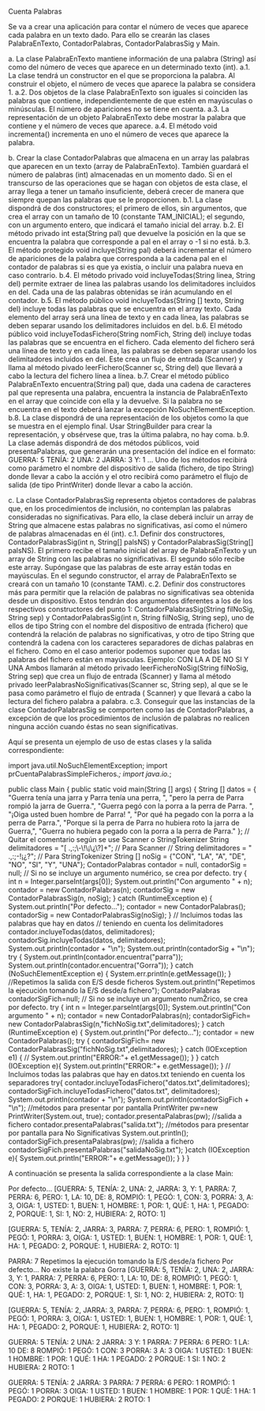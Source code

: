 Cuenta Palabras

Se va a crear una aplicación para contar el número de veces que aparece cada palabra en un texto dado. Para ello se crearán las clases PalabraEnTexto, ContadorPalabras, ContadorPalabrasSig y Main.

a. La clase PalabraEnTexto mantiene información de una palabra (String) así como del número de veces que aparece en un determinado texto (int).
    a.1. La clase tendrá un constructor en el que se proporciona la palabra. Al construir el objeto, el número de veces que aparece la palabra se considera 1.
    a.2. Dos objetos de la clase PalabraEnTexto son iguales si coinciden las palabras que contiene, independientemente de que estén en mayúsculas o minúsculas. El número de apariciones no se tiene en cuenta.
    a.3. La representación de un objeto PalabraEnTexto debe mostrar la palabra que contiene y el número de veces que aparece.
    a.4. El método void incrementa() incrementa en uno el número de veces que aparece la palabra.

b. Crear la clase ContadorPalabras que almacena en un array las palabras que aparecen en un texto (array de PalabraEnTexto). También guardará el número de palabras (int) almacenadas en un momento dado.
    Si en el transcurso de las operaciones que se hagan con objetos de esta clase, el array llega a tener un tamaño insuficiente, deberá crecer de manera que siempre quepan las palabras que se le proporcionen.
    b.1. La clase dispondrá de dos constructores; el primero de ellos, sin argumentos, que crea el array con un tamaño de 10 (constante TAM_INICIAL); el segundo, con un argumento entero, que indicará el tamaño inicial del array.
    b.2. El método privado int esta(String pal) que devuelve la posición en la que se encuentra la palabra que corresponde a pal en el array o -1 si no está.
    b.3. El método protegido void incluye(String pal) deberá incrementar el número de apariciones de la palabra que corresponda a la cadena pal en el contador de palabras si es que ya existía, o incluir una palabra nueva en caso contrario.
    b.4. El método privado void incluyeTodas(String linea, String del) permite extraer de linea las palabras usando los delimitadores incluidos en del. Cada una de las palabras obtenidas se irán acumulando en el contador.
    b.5. El método público void incluyeTodas(String [] texto, String del) incluye todas las palabras que se encuentra en el array texto. Cada elemento del array será una línea de texto y en cada línea, las palabras se deben separar usando los delimitadores incluidos en del.
    b.6. El método público void incluyeTodasFichero(String nomFich, String del) incluye todas las palabras que se encuentra en el fichero. Cada elemento del fichero será una línea de texto y en cada línea, las palabras se deben separar usando los delimitadores incluidos en del. Este crea un flujo de entrada (Scanner) y llama al método pivado leerFichero(Scanner sc, String del) que llevará a cabo la lectura del fichero línea a línea.
    b.7. Crear el método público PalabraEnTexto encuentra(String pal) que, dada una cadena de caracteres pal que representa una palabra, encuentra la instancia de PalabraEnTexto en el array que coincide con ella y la devuelve. Si la palabra no se encuentra en el texto deberá lanzar la excepción NoSuchElementException.
    b.8. La clase dispondrá de una representación de los objetos como la que se muestra en el ejemplo final. Usar StringBuilder para crear la representación, y obsérvese que, tras la última palabra, no hay coma.
    b.9. La clase además dispondrá de dos métodos públicos, void presentaPalabras, que generarán una presentación del índice en el formato:
        GUERRA: 5
        TENÍA: 2
        UNA: 2
        JARRA: 3
        Y: 1
        ...
    Uno de los métodos recibirá como parámetro el nombre del dispositivo de salida (fichero, de tipo String) donde llevar a cabo la acción y el otro recibirá como parámetro el flujo de salida (de tipo PrintWriter) donde llevar a cabo la acción.

c. La clase ContadorPalabrasSig representa objetos contadores de palabras que, en los procedimientos de inclusión, no contemplan las palabras consideradas no significativas. Para ello, la clase deberá incluir un array de String que almacene estas palabras no significativas, así como el número de palabras almacenadas en él (int).
    c.1. Definir dos constructores, ContadorPalabrasSig(int n, String[] palsNS) y ContadorPalabrasSig(String[] palsNS). El primero recibe el tamaño inicial del array de PalabraEnTexto y un array de String con las palabras no significativas.
    El segundo sólo recibe este array. Supóngase que las palabras de este array están todas en mayúsculas. En el segundo constructor, el array de PalabraEnTexto se creará con un tamaño 10 (constante TAM).
    c.2. Definir dos constructores más para permitir que la relación de palabras no significativas sea obtenida desde un dispositivo. Estos tendrán dos argumentos diferentes a los de los respectivos constructores del punto 1: ContadorPalabrasSig(String filNoSig, String sep) y ContadorPalabrasSig(int n, String filNoSig, String sep), uno de ellos de tipo String con el nombre del dispositivo de entrada (fichero) que contendrá la relación de palabras no significativas, y otro de tipo String que contendrá la cadena con los caracteres separadores de dichas palabras en el fichero.
    Como en el caso anterior podemos suponer que todas las palabras del fichero están en mayúsculas. Ejemplo:
        CON LA A DE NO SI Y UNA
    Ambos llamarán al método privado leerFicheroNoSig(String filNoSig, String sep) que crea un flujo de entrada (Scanner) y llama al método privado leerPalabrasNoSignificativas(Scanner sc, String sep), al que se le pasa como parámetro el flujo de entrada ( Scanner) y que llevará a cabo la lectura del fichero palabra a palabra.
    c.3. Conseguir que las instancias de la clase ContadorPalabrasSig se comporten como las de ContadorPalabras, a excepción de que los procedimientos de inclusión de palabras no realicen ninguna acción cuando éstas no sean significativas.

Aquí se presenta un ejemplo de uso de estas clases y la salida correspondiente:

import java.util.NoSuchElementException;
import prCuentaPalabrasSimpleFicheros.*;
import java.io.*;

public class Main {
    public static void main(String [] args) {
        String [] datos = {
            "Guerra tenía una jarra y Parra tenía una perra, ",
            "pero la perra de Parra rompió la jarra de Guerra.",
            "Guerra pegó con la porra a la perra de Parra. ",
            "¡Oiga usted buen hombre de Parra! ",
            "Por qué ha pegado con la porra a la perra de Parra.",
            "Porque si la perra de Parra no hubiera roto la jarra de Guerra,",
            "Guerra no hubiera pegado con la porra a la perra de Parra."
        };
        // Quitar el comentario según se use Scanner o StringTokenizer
        String delimitadores = "[ .,:;\\-\\!\\¡\\¿\\?]+";
        // Para Scanner
        // String delimitadores = " .,:;-!¡¿?";
        // Para StringTokenizer
        String [] noSig = {"CON", "LA", "A", "DE", "NO", "SI", "Y", "UNA"};
        ContadorPalabras contador = null, contadorSig = null;
        // Si no se incluye un argumento numérico, se crea por defecto.
        try {
            int n = Integer.parseInt(args[0]);
            System.out.println("Con argumento " + n);
            contador = new ContadorPalabras(n);
            contadorSig = new ContadorPalabrasSig(n, noSig);
        } catch (RuntimeException e) {
            System.out.println("Por defecto...");
            contador = new ContadorPalabras();
            contadorSig = new ContadorPalabrasSig(noSig);
        }
        // Incluimos todas las palabras que hay en datos
        // teniendo en cuenta los delimitadores
        contador.incluyeTodas(datos, delimitadores);
        contadorSig.incluyeTodas(datos, delimitadores);
        System.out.println(contador + "\n");
        System.out.println(contadorSig + "\n");
        try {
            System.out.println(contador.encuentra("parra"));
            System.out.println(contador.encuentra("Gorra"));
        } catch (NoSuchElementException e) {
            System.err.println(e.getMessage());
        }
        //Repetimos la salida con E/S desde ficheros
        System.out.println("Repetimos la ejecución tomando la E/S desde/a fichero");
        ContadorPalabras contadorSigFich=null;
        // Si no se incluye un argumento numŽrico, se crea por defecto.
        try {
            int n = Integer.parseInt(args[0]);
            System.out.println("Con argumento " + n);
            contador = new ContadorPalabras(n);
            contadorSigFich= new ContadorPalabrasSig(n,"fichNoSig.txt",delimitadores);
        } catch (RuntimeException e) {
            System.out.println("Por defecto...");
            contador = new ContadorPalabras();
            try {
                contadorSigFich= new
                ContadorPalabrasSig("fichNoSig.txt",delimitadores);
            } catch (IOException e1) {
                //
                System.out.println("ERROR:"+ e1.getMessage());
            }
        } catch (IOException e){
            System.out.println("ERROR:"+ e.getMessage());
        }
        // Incluimos todas las palabras que hay en datos.txt teniendo en cuenta los separadores
        try{
            contador.incluyeTodasFichero("datos.txt",delimitadores);
            contadorSigFich.incluyeTodasFichero("datos.txt", delimitadores);
            System.out.println(contador + "\n");
            System.out.println(contadorSigFich + "\n");
            //métodos para presentar por pantalla
            PrintWriter pw=new PrintWriter(System.out, true);
            contador.presentaPalabras(pw);
            //salida a fichero
            contador.presentaPalabras("salida.txt");
            //métodos para presentar por pantalla para No Significativas
            System.out.println();
            contadorSigFich.presentaPalabras(pw);
            //salida a fichero
            contadorSigFich.presentaPalabras("salidaNoSig.txt");
        }catch (IOException e){
            System.out.println("ERROR:"+ e.getMessage());
        }
    }
}

A continuación se presenta la salida correspondiente a la clase Main:

Por defecto...
[GUERRA: 5, TENÍA: 2, UNA: 2, JARRA: 3, Y: 1, PARRA: 7, PERRA: 6, PERO: 1, LA: 10, DE: 8, ROMPIÓ: 1, PEGÓ: 1, CON: 3, PORRA: 3, A: 3, OIGA: 1, USTED: 1, BUEN: 1, HOMBRE: 1, POR: 1, QUÉ: 1, HA: 1, PEGADO: 2, PORQUE: 1, SI: 1, NO: 2, HUBIERA: 2, ROTO: 1]

[GUERRA: 5, TENÍA: 2, JARRA: 3, PARRA: 7, PERRA: 6, PERO: 1, ROMPIÓ: 1, PEGÓ: 1, PORRA: 3, OIGA: 1, USTED: 1, BUEN: 1, HOMBRE: 1, POR: 1, QUÉ: 1, HA: 1, PEGADO: 2, PORQUE: 1, HUBIERA: 2, ROTO: 1]

PARRA: 7
Repetimos la ejecución tomando la E/S desde/a fichero
Por defecto...
No existe la palabra Gorra
[GUERRA: 5, TENÍA: 2, UNA: 2, JARRA: 3, Y: 1, PARRA: 7, PERRA: 6, PERO: 1, LA: 10, DE: 8, ROMPIÓ: 1, PEGÓ: 1, CON: 3, PORRA: 3, A: 3, OIGA: 1, USTED: 1, BUEN: 1, HOMBRE: 1, POR: 1, QUÉ: 1, HA: 1, PEGADO: 2, PORQUE: 1, SI: 1, NO: 2, HUBIERA: 2, ROTO: 1]

[GUERRA: 5, TENÍA: 2, JARRA: 3, PARRA: 7, PERRA: 6, PERO: 1, ROMPIÓ: 1, PEGÓ: 1, PORRA: 3, OIGA: 1, USTED: 1, BUEN: 1, HOMBRE: 1, POR: 1, QUÉ: 1, HA: 1, PEGADO: 2, PORQUE: 1, HUBIERA: 2, ROTO: 1]

GUERRA: 5
TENÍA: 2
UNA: 2
JARRA: 3
Y: 1
PARRA: 7
PERRA: 6
PERO: 1
LA: 10
DE: 8
ROMPIÓ: 1
PEGÓ: 1
CON: 3
PORRA: 3
A: 3
OIGA: 1
USTED: 1
BUEN: 1
HOMBRE: 1
POR: 1
QUÉ: 1
HA: 1
PEGADO: 2
PORQUE: 1
SI: 1
NO: 2
HUBIERA: 2
ROTO: 1

GUERRA: 5
TENÍA: 2
JARRA: 3
PARRA: 7
PERRA: 6
PERO: 1
ROMPIÓ: 1
PEGÓ: 1
PORRA: 3
OIGA: 1
USTED: 1
BUEN: 1
HOMBRE: 1
POR: 1
QUÉ: 1
HA: 1
PEGADO: 2
PORQUE: 1
HUBIERA: 2
ROTO: 1
